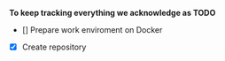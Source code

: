 **To keep tracking everything we acknowledge as TODO**
- [] Prepare work enviroment on Docker
- [X] Create repository
